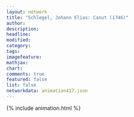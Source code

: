 ```yaml
---
layout: network
title: "Schlegel, Johann Elias: Canut (1746)"
author:
description:
headline:
modified:
category:
tags:
imagefeature: 
mathjax: 
chart: 
comments: true
featured: false
list: false
networkdata: animation417.json
---
```

{% include animation.html %}
